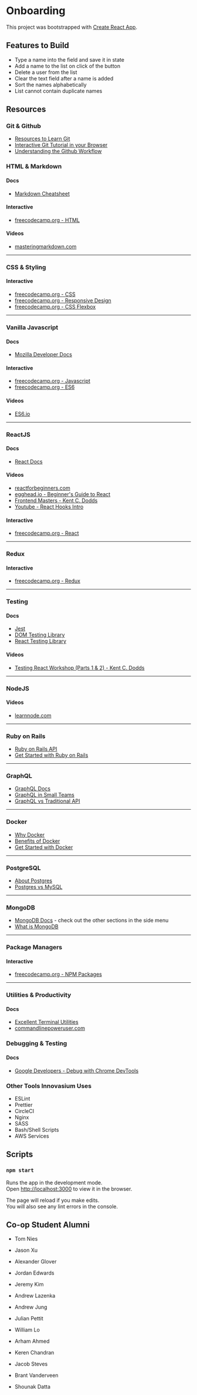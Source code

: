 # Onboarding

This project was bootstrapped with [Create React App](https://github.com/facebook/create-react-app).

## Features to Build

- Type a name into the field and save it in state
- Add a name to the list on click of the button
- Delete a user from the list
- Clear the text field after a name is added
- Sort the names alphabetically
- List cannot contain duplicate names

## Resources

### Git & Github
  - [Resources to Learn Git](https://try.github.io/)
  - [Interactive Git Tutorial in your Browser](https://learngitbranching.js.org/)
  - [Understanding the Github Workflow](https://guides.github.com/introduction/flow/index.html)

### HTML & Markdown

#### Docs

- [Markdown Cheatsheet](https://github.com/adam-p/markdown-here/wiki/Markdown-Cheatsheet)

#### Interactive

- [freecodecamp.org - HTML](https://learn.freecodecamp.org/responsive-web-design/basic-html-and-html5)

#### Videos

- [masteringmarkdown.com](https://masteringmarkdown.com/)

---

### CSS & Styling

#### Interactive

- [freecodecamp.org - CSS](https://learn.freecodecamp.org/responsive-web-design/basic-css)
- [freecodecamp.org - Responsive Design](https://learn.freecodecamp.org/responsive-web-design/responsive-web-design-principles)
- [freecodecamp.org - CSS Flexbox](https://learn.freecodecamp.org/responsive-web-design/css-flexbox)

---

### Vanilla Javascript

#### Docs

- [Mozilla Developer Docs](https://developer.mozilla.org/en-US/)

#### Interactive

- [freecodecamp.org - Javascript](https://learn.freecodecamp.org/javascript-algorithms-and-data-structures/basic-javascript)
- [freecodecamp.org - ES6](https://learn.freecodecamp.org/javascript-algorithms-and-data-structures/es6)

#### Videos

- [ES6.io](https://es6.io/)

---

### ReactJS

#### Docs

- [React Docs](https://reactjs.org/)

#### Videos

- [reactforbeginners.com](https://reactforbeginners.com/)
- [egghead.io - Beginner's Guide to React](https://egghead.io/courses/the-beginner-s-guide-to-react)
- [Frontend Masters - Kent C. Dodds](https://frontendmasters.com/teachers/kentcdodds/)
- [Youtube - React Hooks Intro](https://youtu.be/h9qHKDlsnP0?t=2030)

#### Interactive

- [freecodecamp.org - React](https://learn.freecodecamp.org/front-end-libraries/react)

---

### Redux

#### Interactive

- [freecodecamp.org - Redux](https://learn.freecodecamp.org/front-end-libraries/redux)

---

### Testing

#### Docs

- [Jest](https://jestjs.io/)
- [DOM Testing Library](https://github.com/kentcdodds/dom-testing-library)
- [React Testing Library](https://github.com/kentcdodds/react-testing-library)

#### Videos

- [Testing React Workshop (Parts 1 & 2) - Kent C. Dodds](https://www.youtube.com/watch?v=w6KCDFssHFA)

---

### NodeJS

#### Videos

- [learnnode.com](https://learnnode.com/)

---

### Ruby on Rails

- [Ruby on Rails API](https://api.rubyonrails.org/)
- [Get Started with Ruby on Rails](https://guides.rubyonrails.org/getting_started.html)

---

### GraphQL

- [GraphQL Docs](https://graphql.org/learn/)
- [GraphQL in Small Teams](https://medium.com/innovasium/graphql-from-idea-to-mvp-d84e9d138c49)
- [GraphQL vs Traditional API](https://dev.to/sadarshannaiynar/graphql-or-rest-what-should-i-use-38mj)

---

### Docker

- [Why Docker](https://www.docker.com/why-docker)
- [Benefits of Docker](https://dzone.com/articles/top-10-benefits-of-using-docker)
- [Get Started with Docker](https://docs.docker.com/get-started/)

---

### PostgreSQL

- [About Postgres](https://www.postgresql.org/about/)
- [Postgres vs MySQL](https://www.2ndquadrant.com/en/postgresql/postgresql-vs-mysql/)

---

### MongoDB

- [MongoDB Docs](https://docs.mongodb.com/manual/mongo/) - check out the other
  sections in the side menu
- [What is MongoDB](https://www.mongodb.com/what-is-mongodb)

---

### Package Managers

#### Interactive

- [freecodecamp.org - NPM Packages](https://learn.freecodecamp.org/apis-and-microservices/managing-packages-with-npm)

---

### Utilities & Productivity

#### Docs

- [Excellent Terminal Utilities](https://terminalsare.sexy)
- [commandlinepoweruser.com](https://commandlinepoweruser.com/)

### Debugging & Testing

#### Docs

- [Google Developers - Debug with Chrome DevTools](https://developers.google.com/web/tools/chrome-devtools/javascript/)

### Other Tools Innovasium Uses

- ESLint
- Prettier
- CircleCI
- Nginx
- SASS
- Bash/Shell Scripts
- AWS Services

## Scripts

### `npm start`

Runs the app in the development mode.<br>
Open [http://localhost:3000](http://localhost:3000) to view it in the browser.

The page will reload if you make edits.<br>
You will also see any lint errors in the console.

## Co-op Student Alumni

- Tom Nies
- Jason Xu
- Alexander Glover
- Jordan Edwards
- Jeremy Kim
- Andrew Lazenka
- Andrew Jung
- Julian Pettit
- William Lo
- Arham Ahmed
- Keren Chandran
- Jacob Steves
- Brant Vanderveen

- Shounak Datta
